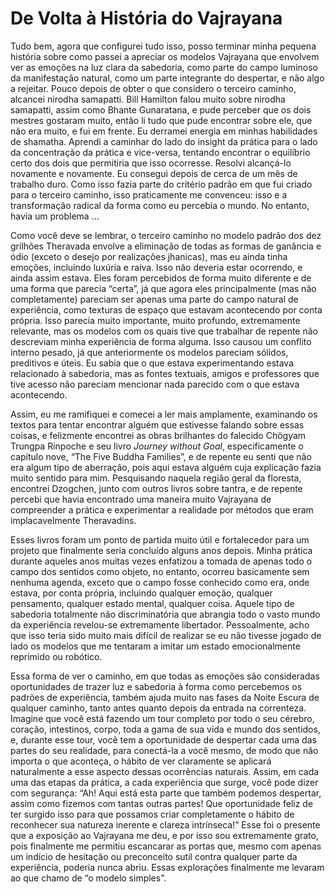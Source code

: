 # De Volta à História do Vajrayana

Tudo bem, agora que configurei tudo isso, posso terminar minha pequena história sobre como passei a apreciar os modelos Vajrayana que envolvem ver as emoções na luz clara da sabedoria, como parte do campo luminoso da manifestação natural, como um parte integrante do despertar, e não algo a rejeitar. Pouco depois de obter o que considero o terceiro caminho, alcancei nirodha samapatti. Bill Hamilton falou muito sobre nirodha samapatti, assim como Bhante Gunaratana, e pude perceber que os dois mestres gostaram muito, então li tudo que pude encontrar sobre ele, que não era muito, e fui em frente. Eu derramei energia em minhas habilidades de shamatha. Aprendi a caminhar do lado do insight da prática para o lado da concentração da prática e vice-versa, tentando encontrar o equilíbrio certo dos dois que permitiria que isso ocorresse. Resolvi alcançá-lo novamente e novamente. Eu consegui depois de cerca de um mês de trabalho duro. Como isso fazia parte do critério padrão em que fui criado para o terceiro caminho, isso praticamente me convenceu: isso e a transformação radical da forma como eu percebia o mundo. No entanto, havia um problema …

Como você deve se lembrar, o terceiro caminho no modelo padrão dos dez grilhões Theravada envolve a eliminação de todas as formas de ganância e ódio (exceto o desejo por realizações jhanicas), mas eu ainda tinha emoções, incluindo luxúria e raiva. Isso não deveria estar ocorrendo, e ainda assim estava. Eles foram percebidos de forma muito diferente e de uma forma que parecia “certa”, já que agora eles principalmente (mas não completamente) pareciam ser apenas uma parte do campo natural de experiência, como texturas de espaço que estavam acontecendo por conta própria. Isso parecia muito importante, muito profundo, extremamente relevante, mas os modelos com os quais tive que trabalhar de repente não descreviam minha experiência de forma alguma. Isso causou um conflito interno pesado, já que anteriormente os modelos pareciam sólidos, preditivos e úteis. Eu sabia que o que estava experimentando estava relacionado à sabedoria, mas as fontes textuais, amigos e professores que tive acesso não pareciam mencionar nada parecido com o que estava acontecendo.

Assim, eu me ramifiquei e comecei a ler mais amplamente, examinando os textos para tentar encontrar alguém que estivesse falando sobre essas coisas, e felizmente encontrei as obras brilhantes do falecido Chögyam Trungpa Rinpoche e seu livro _Journey without Goal_, especificamente o capítulo nove, “The Five Buddha Families”, e de repente eu senti que não era algum tipo de aberração, pois aqui estava alguém cuja explicação fazia muito sentido para mim. Pesquisando naquela região geral da floresta, encontrei Dzogchen, junto com outros livros sobre tantra, e de repente percebi que havia encontrado uma maneira muito Vajrayana de compreender a prática e experimentar a realidade por métodos que eram implacavelmente Theravadins.

Esses livros foram um ponto de partida muito útil e fortalecedor para um projeto que finalmente seria concluído alguns anos depois. Minha prática durante aqueles anos muitas vezes enfatizou a tomada de apenas todo o campo dos sentidos como objeto, no entanto, ocorreu basicamente sem nenhuma agenda, exceto que o campo fosse conhecido como era, onde estava, por conta própria, incluindo qualquer emoção, qualquer pensamento, qualquer estado mental, qualquer coisa. Aquele tipo de sabedoria totalmente não discriminatória que abrangia todo o vasto mundo da experiência revelou-se extremamente libertador. Pessoalmente, acho que isso teria sido muito mais difícil de realizar se eu não tivesse jogado de lado os modelos que me tentaram a imitar um estado emocionalmente reprimido ou robótico.

Essa forma de ver o caminho, em que todas as emoções são consideradas oportunidades de trazer luz e sabedoria à forma como percebemos os padrões de experiência, também ajuda muito nas fases da Noite Escura de qualquer caminho, tanto antes quanto depois da entrada na correnteza. Imagine que você está fazendo um tour completo por todo o seu cérebro, coração, intestinos, corpo, toda a gama de sua vida e mundo dos sentidos, e, durante esse tour, você tem a oportunidade de despertar cada uma das partes do seu realidade, para conectá-la a você mesmo, de modo que não importa o que aconteça, o hábito de ver claramente se aplicará naturalmente a esse aspecto dessas ocorrências naturais. Assim, em cada uma das etapas da prática, a cada experiência que surge, você pode dizer com segurança: “Ah! Aqui está esta parte que também podemos despertar, assim como fizemos com tantas outras partes! Que oportunidade feliz de ter surgido isso para que possamos criar completamente o hábito de reconhecer sua natureza inerente e clareza intrínseca!” Esse foi o presente que a exposição ao Vajrayana me deu, e por isso sou extremamente grato, pois finalmente me permitiu escancarar as portas que, mesmo com apenas um indício de hesitação ou preconceito sutil contra qualquer parte da experiência, poderia nunca abriu. Essas explorações finalmente me levaram ao que chamo de “o modelo simples”.
